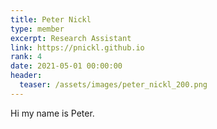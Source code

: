 ```yaml
---
title: Peter Nickl
type: member
excerpt: Research Assistant
link: https://pnickl.github.io
rank: 4
date: 2021-05-01 00:00:00
header:
  teaser: /assets/images/peter_nickl_200.png
---
```


Hi my name is Peter.
